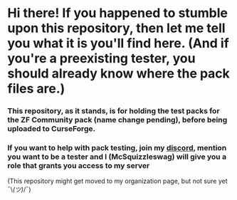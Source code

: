 # Hi there! If you happened to stumble upon this repository, then let me tell you what it is you'll find here. (And if you're a preexisting tester, you should already know where the pack files are.)

### This repository, as it stands, is for holding the test packs for the ZF Community pack (name change pending), before being uploaded to CurseForge.

### If you want to help with pack testing, join my [discord](https://discord.gg/uMMPaze), mention you want to be a tester and I (McSquizzleswag) will give you a role that grants you access to my server

(This repository might get moved to my organization page, but not sure yet ¯\\_(ツ)_/¯)
